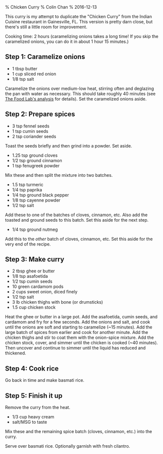 % Chicken Curry
% Colin Chan
% 2016-12-13

This curry is my attempt to duplicate the "Chicken Curry" from the Indian
Cuisine restaurant in Gainesville, FL. This version is pretty darn close, but
there's still a little room for improvement.

Cooking time: 2 hours (caramelizing onions takes a long time! If you skip the
caramelized onions, you can do it in about 1 hour 15 minutes.)

## Step 1: Caramelize onions

* 1 tbsp butter
* 1 cup sliced red onion
* 1/8 tsp salt

Caramelize the onions over medium-low heat, stirring often and deglazing the
pan with water as necessary.  This should take roughly 40 minutes (see
[The Food Lab's analysis][1] for details).  Set the caramelized onions aside.

## Step 2: Prepare spices

* 3 tsp fennel seeds
* 1 tsp cumin seeds
* 2 tsp coriander seeds

Toast the seeds briefly and then grind into a powder.  Set aside.

* 1.25 tsp ground cloves
* 1/2 tsp ground cinnamon
* 1 tsp fenugreek powder

Mix these and then split the mixture into two batches.

* 1.5 tsp turmeric
* 1/4 tsp paprika
* 1/4 tsp ground black pepper
* 1/8 tsp cayenne powder
* 1/2 tsp salt

Add these to one of the batches of cloves, cinnamon, etc.  Also add the toasted
and ground seeds to this batch.  Set this aside for the next step.

* 1/4 tsp ground nutmeg

Add this to the *other* batch of cloves, cinnamon, etc.  Set this aside for the
very end of the recipe.

## Step 3: Make curry

* 2 tbsp ghee or butter
* 1/8 tsp asafoetida
* 1/2 tsp cumin seeds
* 10 green cardamom pods
* 2 cups sweet onion, diced finely
* 1/2 tsp salt
* 3 lb chicken thighs with bone (or drumsticks)
* 1.5 cup chicken stock

Heat the ghee or butter in a large pot.  Add the asafoetida, cumin seeds, and
cardamom and fry for a few seconds.  Add the onions and salt, and cook until the
onions are soft and starting to caramelize (~15 minutes).  Add the large batch
of spices from earlier and cook for another minute.  Add the chicken thighs and
stir to coat them with the onion-spice mixture.  Add the chicken stock, cover,
and simmer until the chicken is cooked (~40 minutes).  Then uncover and continue
to simmer until the liquid has reduced and thickened.

## Step 4: Cook rice

Go back in time and make basmati rice.

## Step 5: Finish it up

Remove the curry from the heat.

* 1/3 cup heavy cream
* salt/MSG to taste

Mix these and the remaining spice batch (cloves, cinnamon, etc.) into the curry.

Serve over basmati rice.  Optionally garnish with fresh cilantro.

[1]: http://www.seriouseats.com/2011/01/the-food-lab-real-french-onion-dip-homemade-super-bowl-recipe.html
